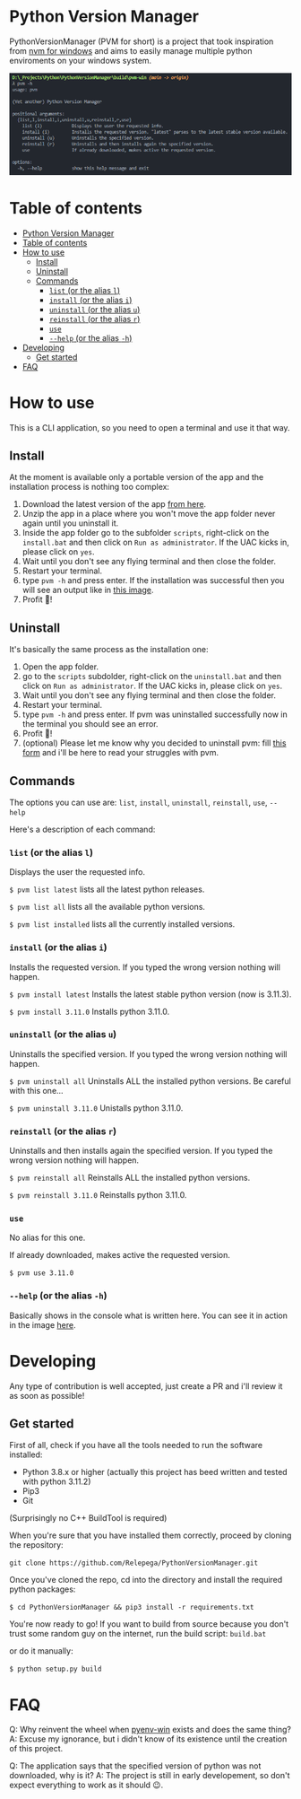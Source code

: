 # Python Version Manager

PythonVersionManager (PVM for short) is a project that took inspiration from [nvm for windows](https://github.com/coreybutler/nvm-windows) and aims to easily manage multiple python enviroments on your windows system.

![](media/pvm.png)

# Table of contents

- [Python Version Manager](#python-version-manager)
- [Table of contents](#table-of-contents)
- [How to use](#how-to-use)
	- [Install](#install)
	- [Uninstall](#uninstall)
	- [Commands](#commands)
		- [`list` (or the alias `l`)](#list-or-the-alias-l)
		- [`install` (or the alias `i`)](#install-or-the-alias-i)
		- [`uninstall` (or the alias `u`)](#uninstall-or-the-alias-u)
		- [`reinstall` (or the alias `r`)](#reinstall-or-the-alias-r)
		- [`use`](#use)
		- [`--help` (or the alias `-h`)](#--help-or-the-alias--h)
- [Developing](#developing)
	- [Get started](#get-started)
- [FAQ](#faq)

# How to use

This is a CLI application, so you need to open a terminal and use it that way.

## Install

At the moment is available only a portable version of the app and the installation process is nothing too complex:

1. Download the latest version of the app [from here](https://github.com/Relepega/PythonVersionManager/releases).
2. Unzip the app in a place where you won't move the app folder never again until you uninstall it.
3. Inside the app folder go to the subfolder `scripts`, right-click on the `install.bat` and then click on `Run as administrator`. If the UAC kicks in, please click on `yes`.
4. Wait until you don't see any flying terminal and then close the folder.
5. Restart your terminal.
6. type `pvm -h` and press enter. If the installation was successful then you will see an output like in [this image](#python-version-manager).
7. Profit 🎉!

## Uninstall

It's basically the same process as the installation one:

1. Open the app folder.
2. go to the `scripts` subdolder, right-click on the `uninstall.bat` and then click on `Run as administrator`. If the UAC kicks in, please click on `yes`.
3. Wait until you don't see any flying terminal and then close the folder.
4. Restart your terminal.
5. type `pvm -h` and press enter. If pvm was uninstalled successfully now in the terminal you should see an error.
6. Profit 🎉!
7. (optional) Please let me know why you decided to uninstall pvm: fill [this form](https://github.com/Relepega/PythonVersionManager/issues/new) and i'll be here to read your struggles with pvm.

## Commands

The options you can use are: `list`, `install`, `uninstall`, `reinstall`, `use`, `--help`

Here's a description of each command:

### `list` (or the alias `l`)

Displays the user the requested info.

`$ pvm list latest` lists all the latest python releases.

`$ pvm list all` lists all the available python versions.

`$ pvm list installed` lists all the currently installed versions.

### `install` (or the alias `i`)

Installs the requested version. If you typed the wrong version nothing will happen.

`$ pvm install latest` Installs the latest stable python version (now is 3.11.3).

`$ pvm install 3.11.0` Installs python 3.11.0.

### `uninstall` (or the alias `u`)

Uninstalls the specified version. If you typed the wrong version nothing will happen.

`$ pvm uninstall all` Uninstalls ALL the installed python versions. Be careful with this one...

`$ pvm uninstall 3.11.0` Unistalls python 3.11.0.

### `reinstall` (or the alias `r`)

Uninstalls and then installs again the specified version. If you typed the wrong version nothing will happen.

`$ pvm reinstall all` Reinstalls ALL the installed python versions.

`$ pvm reinstall 3.11.0` Reinstalls python 3.11.0.

### `use`

No alias for this one.

If already downloaded, makes active the requested version.

`$ pvm use 3.11.0`

### `--help` (or the alias `-h`)

Basically shows in the console what is written here. You can see it in action in the image [here](#python-version-manager).

# Developing

Any type of contribution is well accepted, just create a PR and i'll review it as soon as possible!

## Get started

First of all, check if you have all the tools needed to run the software installed:

- Python 3.8.x or higher (actually this project has beed written and tested with python 3.11.2)
- Pip3
- Git

(Surprisingly no C++ BuildTool is required)

When you're sure that you have installed them correctly, proceed by cloning the repository:

`git clone https://github.com/Relepega/PythonVersionManager.git`

Once you've cloned the repo, cd into the directory and install the required python packages:

`$ cd PythonVersionManager && pip3 install -r requirements.txt`

You're now ready to go!
If you want to build from source because you don't trust some random guy on the internet, run the build script:
`build.bat`

or do it manually:

`$ python setup.py build`

# FAQ

Q: Why reinvent the wheel when [pyenv-win](https://github.com/pyenv-win/pyenv-win) exists and does the same thing?
A: Excuse my ignorance, but i didn't know of its existence until the creation of this project.

Q: The application says that the specified version of python was not downloaded, why is it?
A: The project is still in early developement, so don't expect everything to work as it should 😉.
